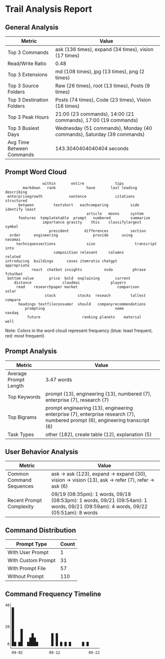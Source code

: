 # Trail Analysis Report

## General Analysis
| Metric | Value |
|--------|-------|
| Top 3 Commands | ask (136 times), expand (34 times), vision (17 times) |
| Read/Write Ratio | 0.48 |
| Top 3 Extensions | md (108 times), jpg (13 times), png (2 times) |
| Top 3 Source Folders | Raw (26 times), root (13 times), Posts (9 times) |
| Top 3 Destination Folders | Posts (74 times), Code (23 times), Vision (16 times) |
| Top 3 Peak Hours | 21:00 (23 commands), 14:00 (21 commands), 17:00 (19 commands) |
| Top 3 Busiest Days | Wednesday (51 commands), Monday (40 commands), Saturday (39 commands) |
| Avg Time Between Commands | 143.3040404040404 seconds |

## Prompt Word Cloud
```
                 within       entire              tips                          
        markdown   rank              have       last leading      describing    
 enterprisegrowth            sentence             citations    structured       
      between         textshort   eachcomparing          side    identify least 
                                     article   moons     system                 
      features  templatetable  prompt   numbered         summarize              
                 importance gravity    this    classifylargest          symbol  
                    president       differences          section                
  order      engineering                provide      using               navamai
     techniquessections              size                  transcript    into   
                      composition relevant     columns            related       
introducing  buildings      cases itemratio chatgpt         appropriate         
            react  chatbot insights          nvda         phrase      fchatbot  
 bottom value       price  bold  explaining       current                       
    distance              claudeai              players                         
     read    researchpaper market                  comparison            solar  
                  stock          stocks  reseach         tallest compare        
      headings textfileconsumer  should   companyrecommendations                
         prompting                                name             nasdaq       
          future                   ranking planets    material     well         

```

Note: Colors in the word cloud represent frequency (blue: least frequent, red: most frequent)

## Prompt Analysis
| Metric | Value |
|--------|-------|
| Average Prompt Length | 3.47 words |
| Top Keywords | prompt (13), engineering (13), numbered (7), enterprise (7), research (7) |
| Top Bigrams | prompt engineering (13), engineering enterprise (7), enterprise research (7), numbered prompt (6), engineering transcript (6) |
| Task Types | other (182), create table (12), explanation (5) |

## User Behavior Analysis
| Metric | Value |
|--------|-------|
| Common Command Sequences | ask → ask (123), expand → expand (30), vision → vision (13), ask → refer (7), refer → ask (6) |
| Recent Prompt Complexity | 09/19 (08:35pm): 1 words, 09/19 (08:53pm): 1 words, 09/21 (09:54am): 1 words, 09/21 (09:59am): 4 words, 09/22 (05:51am): 8 words |

## Command Distribution
| Prompt Type | Count |
|-------------|-------|
| With User Prompt | 1 |
| With Custom Prompt | 31 |
| With Prompt File | 57 |
| Without Prompt | 110 |

## Command Frequency Timeline
```
40│                                        
  │█                                       
  │█                                       
  │█                                       
  │█                                       
20│█                                       
  │█   █                                   
  │█   █    █        █ █                   
  │█   █   ███       █ █                   
 0│██ ██  █████      █ █ █ █ █     █ █     
  └────────────────────────────────────────
   09-02            09-12             09-22
```
